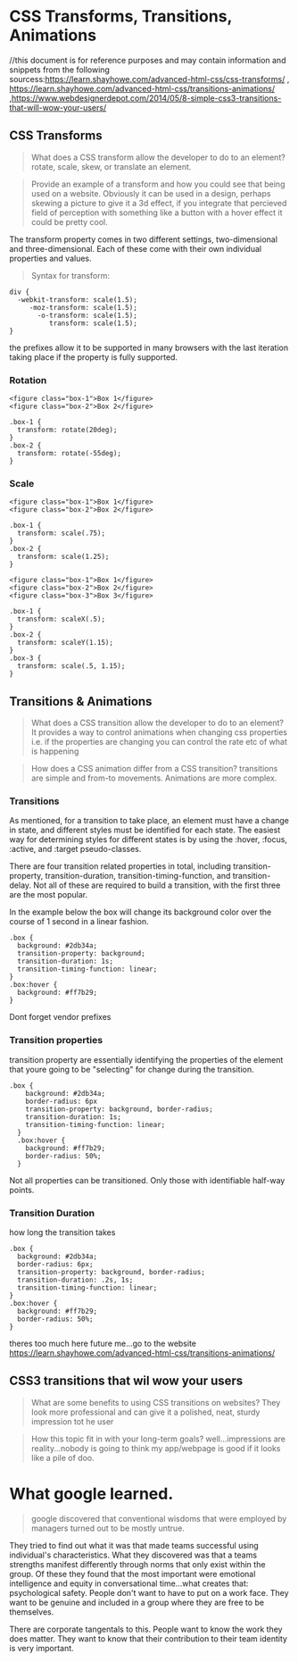 # CSS Transforms, Transitions, Animations
//this document is for reference purposes and may contain information and snippets from the following sourcess:https://learn.shayhowe.com/advanced-html-css/css-transforms/ , https://learn.shayhowe.com/advanced-html-css/transitions-animations/ ,https://www.webdesignerdepot.com/2014/05/8-simple-css3-transitions-that-will-wow-your-users/

## CSS Transforms

>What does a CSS transform allow the developer to do to an element?
>rotate, scale, skew, or translate an element.

>Provide an example of a transform and how you could see that being used on a website.
>Obviously it can be used in a design, perhaps skewing a picture to give it a 3d effect, if you integrate that percieved field of perception with something like a button with a hover effect it could be pretty cool. 


The transform property comes in two different settings, two-dimensional and three-dimensional. Each of these come with their own individual properties and values.

>Syntax for transform:

```
div {
  -webkit-transform: scale(1.5);
     -moz-transform: scale(1.5);
       -o-transform: scale(1.5);
          transform: scale(1.5);
}
```

the prefixes allow it to be supported in many browsers with the last iteration taking place if the property is fully supported. 

### Rotation

```
<figure class="box-1">Box 1</figure>
<figure class="box-2">Box 2</figure>
```

```
.box-1 {
  transform: rotate(20deg);
}
.box-2 {
  transform: rotate(-55deg);
}
```

### Scale

```
<figure class="box-1">Box 1</figure>
<figure class="box-2">Box 2</figure>
``` 

```
.box-1 {
  transform: scale(.75);
}
.box-2 {
  transform: scale(1.25);
}
```

```
<figure class="box-1">Box 1</figure>
<figure class="box-2">Box 2</figure>
<figure class="box-3">Box 3</figure>
```

```
.box-1 {
  transform: scaleX(.5);
}
.box-2 {
  transform: scaleY(1.15);
}
.box-3 {
  transform: scale(.5, 1.15);
}
```


## Transitions & Animations 

>What does a CSS transition allow the developer to do to an element?
>It provides a way to control animations when changing css properties i.e. if the properties are changing you can control the rate etc of what is happening

>How does a CSS animation differ from a CSS transition?
>transitions are simple and from-to movements. Animations are more complex.



### Transitions

As mentioned, for a transition to take place, an element must have a change in state, and different styles must be identified for each state. The easiest way for determining styles for different states is by using the :hover, :focus, :active, and :target pseudo-classes.

There are four transition related properties in total, including transition-property, transition-duration, transition-timing-function, and transition-delay. Not all of these are required to build a transition, with the first three are the most popular.

In the example below the box will change its background color over the course of 1 second in a linear fashion.

```
.box {
  background: #2db34a;
  transition-property: background;
  transition-duration: 1s;
  transition-timing-function: linear;
}
.box:hover {
  background: #ff7b29;
}
```

Dont forget vendor prefixes

### Transition properties

transition property are essentially identifying the properties of the element that youre going to be "selecting" for change during the transition.

```
.box {
    background: #2db34a;
    border-radius: 6px
    transition-property: background, border-radius;
    transition-duration: 1s;
    transition-timing-function: linear;
  }
  .box:hover {
    background: #ff7b29;
    border-radius: 50%;
  }

```

Not all properties can be transitioned. Only those with identifiable half-way points.

### Transition Duration

how long the transition takes

```
.box {
  background: #2db34a;
  border-radius: 6px;
  transition-property: background, border-radius;
  transition-duration: .2s, 1s;
  transition-timing-function: linear;
}
.box:hover {
  background: #ff7b29;
  border-radius: 50%;
}
```

theres too much here future me...go to the website https://learn.shayhowe.com/advanced-html-css/transitions-animations/

## CSS3 transitions that wil wow your users

>What are some benefits to using CSS transitions on websites?
> They look more professional and can give it a polished, neat, sturdy impression tot he user

>How this topic fit in with your long-term goals?
>well...impressions are reality...nobody is going to think my app/webpage is good if it looks like a pile of doo.



# What google learned.

> google discovered that conventional wisdoms that were employed by managers turned out to be mostly untrue. 

They tried to find out what it was that made teams successful using individual's characteristics. What they discovered was that a teams strengths manifest differently through norms that only exist within the group. Of these they found that the most important were emotional intelligence and equity in conversational time...what creates that: psychological safety. People don't want to have to put on a work face. They want to be genuine and included in a group where they are free to be themselves. 

There are corporate tangentals to this. People want to know the work they does matter. They want to know that their contribution to their team identity is very important. 
